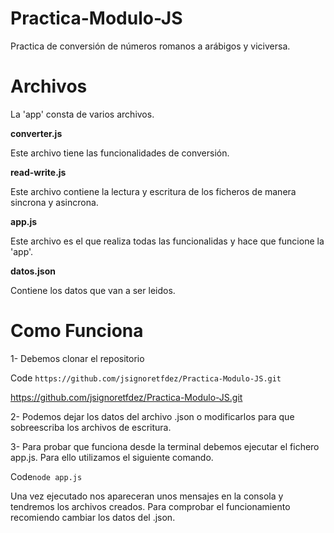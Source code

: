 # Practica-Modulo-JS

Practica de conversión de números romanos a arábigos y viciversa.

# Archivos

La 'app' consta de varios archivos.

**converter.js**

Este archivo tiene las funcionalidades de conversión.

**read-write.js**

Este archivo contiene la lectura y escritura de los ficheros de manera sincrona y asincrona.

**app.js**

Este archivo es el que realiza todas las funcionalidas y hace que funcione la 'app'.

**datos.json**

Contiene los datos que van a ser leidos.

# Como Funciona

1- Debemos clonar el repositorio

Code `https://github.com/jsignoretfdez/Practica-Modulo-JS.git`

https://github.com/jsignoretfdez/Practica-Modulo-JS.git

2- Podemos dejar los datos del archivo .json o modificarlos para que sobreescriba los archivos de escritura.

3- Para probar que funciona desde la terminal debemos ejecutar el fichero app.js. Para ello utilizamos el siguiente comando.

Code`node app.js`

Una vez ejecutado nos apareceran unos mensajes en la consola y tendremos los archivos creados. Para comprobar el funcionamiento recomiendo cambiar los datos del .json.
